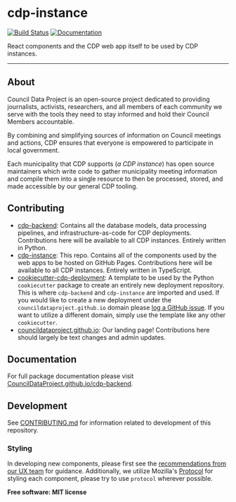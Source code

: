 # cdp-instance

[![Build Status](https://github.com/CouncilDataProject/cdp-instance/workflows/Build%20Main/badge.svg)](https://github.com/CouncilDataProject/cdp-instance/actions)
[![Documentation](https://github.com/CouncilDataProject/cdp-instance/workflows/Documentation/badge.svg)](https://CouncilDataProject.github.io/cdp-instance)

React components and the CDP web app itself to be used by CDP instances.

---

## About
Council Data Project is an open-source project dedicated to providing journalists,
activists, researchers, and all members of each community we serve with the tools they
need to stay informed and hold their Council Members accountable.

By combining and simplifying sources of information on Council meetings and actions,
CDP ensures that everyone is empowered to participate in local government.

Each municipality that CDP supports (_a CDP instance_) has open source maintainers
which write code to gather municipality meeting information and compile them into a
single resource to then be processed, stored, and made accessible by our general CDP
tooling.

## Contributing
* [cdp-backend](https://github.com/CouncilDataProject/cdp-backend): Contains
all the database models, data processing pipelines, and infrastructure-as-code for CDP
deployments. Contributions here will be available to all CDP instances. Entirely
written in Python.
* [cdp-instance](https://github.com/CouncilDataProject/cdp-instance): This repo.
Contains all of the components used by the web apps to be hosted on GitHub Pages.
Contributions here will be available to all CDP instances. Entirely written in
TypeScript.
* [cookiecutter-cdp-deployment](https://github.com/CouncilDataProject/cookiecutter-cdp-deployment):
A template to be used by the Python `cookiecutter` package to create an entirely new
deployment repository. This is where `cdp-backend` and `cdp-instance` are imported and
used. If you would like to create a new deployment under the
`councildataproject.github.io` domain please
[log a GitHub issue](https://github.com/CouncilDataProject/councildataproject.github.io/issues).
If you want to utilize a different domain, simply use the template like any other
`cookiecutter`.
* [councildataproject.github.io](https://github.com/CouncilDataProject/councildataproject.github.io):
Our landing page! Contributions here should largely be text changes and admin updates.

## Documentation
For full package documentation please visit [CouncilDataProject.github.io/cdp-backend](https://CouncilDataProject.github.io/cdp-instance).

## Development
See [CONTRIBUTING.md](CONTRIBUTING.md) for information related to development of this
repository.

### Styling
In developing new components, please first see the
[recommendations from our UX team](https://docs.google.com/presentation/d/15rkic20QV6GU0_nL-8zHIgcw8-o1bCQIiYMsY2j6qFg/edit?usp=sharing)
for guidance. Additionally, we utilize Mozilla's [Protocol](https://github.com/mozilla/protocol/)
for styling each component, please try to use `protocol` wherever possible.

**Free software: MIT license**
